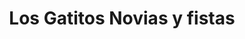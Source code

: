 ---
title: "Los Gatitos Novias y fistas"
url: /aguascalientes/los-gatitos-novias-y-fistas/
shop: Kleidung
---